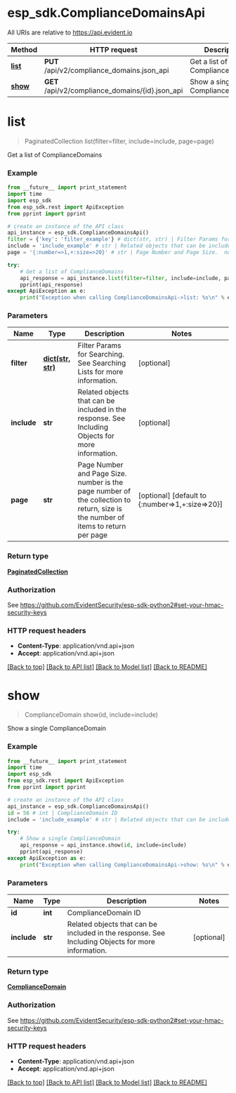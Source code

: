 # esp_sdk.ComplianceDomainsApi

All URIs are relative to https://api.evident.io

Method | HTTP request | Description
------------- | ------------- | -------------
[**list**](ComplianceDomainsApi.md#list) | **PUT** /api/v2/compliance_domains.json_api | Get a list of ComplianceDomains
[**show**](ComplianceDomainsApi.md#show) | **GET** /api/v2/compliance_domains/{id}.json_api | Show a single ComplianceDomain


# **list**
> PaginatedCollection list(filter=filter, include=include, page=page)

Get a list of ComplianceDomains

### Example 
```python
from __future__ import print_statement
import time
import esp_sdk
from esp_sdk.rest import ApiException
from pprint import pprint

# create an instance of the API class
api_instance = esp_sdk.ComplianceDomainsApi()
filter = {'key': 'filter_example'} # dict(str, str) | Filter Params for Searching.  See Searching Lists for more information. (optional)
include = 'include_example' # str | Related objects that can be included in the response.  See Including Objects for more information. (optional)
page = '{:number=>1,+:size=>20}' # str | Page Number and Page Size.  number is the page number of the collection to return, size is the number of items to return per page (optional) (default to {:number=>1,+:size=>20})

try: 
    # Get a list of ComplianceDomains
    api_response = api_instance.list(filter=filter, include=include, page=page)
    pprint(api_response)
except ApiException as e:
    print("Exception when calling ComplianceDomainsApi->list: %s\n" % e)
```

### Parameters

Name | Type | Description  | Notes
------------- | ------------- | ------------- | -------------
 **filter** | [**dict(str, str)**](str.md)| Filter Params for Searching.  See Searching Lists for more information. | [optional] 
 **include** | **str**| Related objects that can be included in the response.  See Including Objects for more information. | [optional] 
 **page** | **str**| Page Number and Page Size.  number is the page number of the collection to return, size is the number of items to return per page | [optional] [default to {:number&#x3D;&gt;1,+:size&#x3D;&gt;20}]

### Return type

[**PaginatedCollection**](PaginatedCollection.md)

### Authorization

See https://github.com/EvidentSecurity/esp-sdk-python2#set-your-hmac-security-keys

### HTTP request headers

 - **Content-Type**: application/vnd.api+json
 - **Accept**: application/vnd.api+json

[[Back to top]](#) [[Back to API list]](../README.md#documentation-for-api-endpoints) [[Back to Model list]](../README.md#documentation-for-models) [[Back to README]](../README.md)

# **show**
> ComplianceDomain show(id, include=include)

Show a single ComplianceDomain

### Example 
```python
from __future__ import print_statement
import time
import esp_sdk
from esp_sdk.rest import ApiException
from pprint import pprint

# create an instance of the API class
api_instance = esp_sdk.ComplianceDomainsApi()
id = 56 # int | ComplianceDomain ID
include = 'include_example' # str | Related objects that can be included in the response.  See Including Objects for more information. (optional)

try: 
    # Show a single ComplianceDomain
    api_response = api_instance.show(id, include=include)
    pprint(api_response)
except ApiException as e:
    print("Exception when calling ComplianceDomainsApi->show: %s\n" % e)
```

### Parameters

Name | Type | Description  | Notes
------------- | ------------- | ------------- | -------------
 **id** | **int**| ComplianceDomain ID | 
 **include** | **str**| Related objects that can be included in the response.  See Including Objects for more information. | [optional] 

### Return type

[**ComplianceDomain**](ComplianceDomain.md)

### Authorization

See https://github.com/EvidentSecurity/esp-sdk-python2#set-your-hmac-security-keys

### HTTP request headers

 - **Content-Type**: application/vnd.api+json
 - **Accept**: application/vnd.api+json

[[Back to top]](#) [[Back to API list]](../README.md#documentation-for-api-endpoints) [[Back to Model list]](../README.md#documentation-for-models) [[Back to README]](../README.md)

